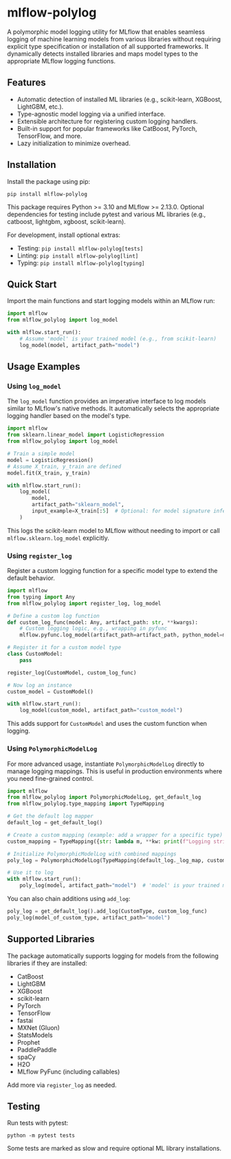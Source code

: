 # mlflow-polylog

A polymorphic model logging utility for MLflow that enables seamless logging of machine learning models from various libraries without requiring explicit type specification or installation of all supported frameworks. It dynamically detects installed libraries and maps model types to the appropriate MLflow logging functions.

## Features

- Automatic detection of installed ML libraries (e.g., scikit-learn, XGBoost, LightGBM, etc.).
- Type-agnostic model logging via a unified interface.
- Extensible architecture for registering custom logging handlers.
- Built-in support for popular frameworks like CatBoost, PyTorch, TensorFlow, and more.
- Lazy initialization to minimize overhead.

## Installation

Install the package using pip:

```
pip install mlflow-polylog
```

This package requires Python >= 3.10 and MLflow >= 2.13.0. Optional dependencies for testing include pytest and various ML libraries (e.g., catboost, lightgbm, xgboost, scikit-learn).

For development, install optional extras:

- Testing: `pip install mlflow-polylog[tests]`
- Linting: `pip install mlflow-polylog[lint]`
- Typing: `pip install mlflow-polylog[typing]`

## Quick Start

Import the main functions and start logging models within an MLflow run:

```python
import mlflow
from mlflow_polylog import log_model

with mlflow.start_run():
    # Assume 'model' is your trained model (e.g., from scikit-learn)
    log_model(model, artifact_path="model")
```

## Usage Examples

### Using `log_model`

The `log_model` function provides an imperative interface to log models similar to MLflow's native methods. It automatically selects the appropriate logging handler based on the model's type.

```python
import mlflow
from sklearn.linear_model import LogisticRegression
from mlflow_polylog import log_model

# Train a simple model
model = LogisticRegression()
# Assume X_train, y_train are defined
model.fit(X_train, y_train)

with mlflow.start_run():
    log_model(
        model,
        artifact_path="sklearn_model",
        input_example=X_train[:5]  # Optional: for model signature inference
    )
```

This logs the scikit-learn model to MLflow without needing to import or call `mlflow.sklearn.log_model` explicitly.

### Using `register_log`

Register a custom logging function for a specific model type to extend the default behavior.

```python
import mlflow
from typing import Any
from mlflow_polylog import register_log, log_model

# Define a custom log function
def custom_log_func(model: Any, artifact_path: str, **kwargs):
    # Custom logging logic, e.g., wrapping in pyfunc
    mlflow.pyfunc.log_model(artifact_path=artifact_path, python_model=model, **kwargs)

# Register it for a custom model type
class CustomModel:
    pass

register_log(CustomModel, custom_log_func)

# Now log an instance
custom_model = CustomModel()

with mlflow.start_run():
    log_model(custom_model, artifact_path="custom_model")
```

This adds support for `CustomModel` and uses the custom function when logging.

### Using `PolymorphicModelLog`

For more advanced usage, instantiate `PolymorphicModelLog` directly to manage logging mappings. This is useful in production environments where you need fine-grained control.

```python
import mlflow
from mlflow_polylog import PolymorphicModelLog, get_default_log
from mlflow_polylog.type_mapping import TypeMapping

# Get the default log mapper
default_log = get_default_log()

# Create a custom mapping (example: add a wrapper for a specific type)
custom_mapping = TypeMapping({str: lambda m, **kw: print(f"Logging string model: {m}")})

# Initialize PolymorphicModelLog with combined mappings
poly_log = PolymorphicModelLog(TypeMapping(default_log._log_map, custom_mapping))

# Use it to log
with mlflow.start_run():
    poly_log(model, artifact_path="model")  # 'model' is your trained model
```

You can also chain additions using `add_log`:

```python
poly_log = get_default_log().add_log(CustomType, custom_log_func)
poly_log(model_of_custom_type, artifact_path="model")
```

## Supported Libraries

The package automatically supports logging for models from the following libraries if they are installed:

- CatBoost
- LightGBM
- XGBoost
- scikit-learn
- PyTorch
- TensorFlow
- fastai
- MXNet (Gluon)
- StatsModels
- Prophet
- PaddlePaddle
- spaCy
- H2O
- MLflow PyFunc (including callables)

Add more via `register_log` as needed.

## Testing

Run tests with pytest:

```
python -m pytest tests
```

Some tests are marked as slow and require optional ML library installations.
